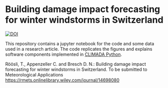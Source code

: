 # Building damage impact forecasting for winter windstorms in Switzerland

[![DOI](https://zenodo.org/badge/351223156.svg)](https://zenodo.org/badge/latestdoi/351223156)

This repository contains a jupyter notebook for the code and some data used in a research article. The code replicates the figures and explains software components implemented in [CLIMADA Python](https://github.com/CLIMADA-project/climada_python).


Röösli, T., Appenzeller C. and Bresch D. N.: Building damage impact forecasting for winter windstorms in Switzerland.
To be submitted to Meteorological Applications https://rmets.onlinelibrary.wiley.com/journal/14698080

